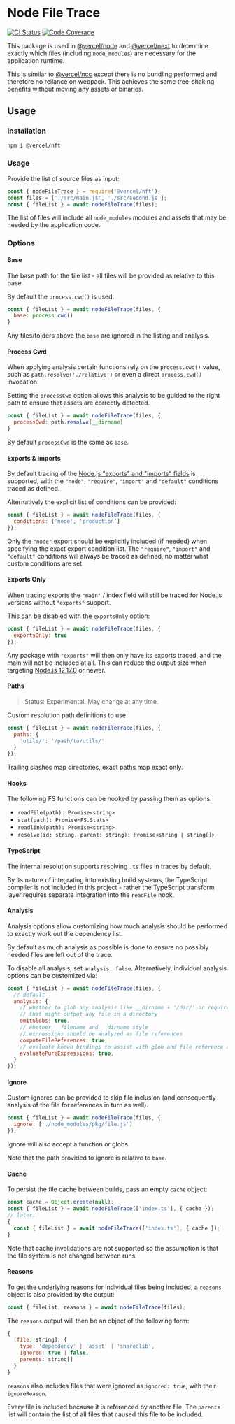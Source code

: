 # Node File Trace

[![CI Status](https://badgen.net/github/checks/vercel/nft?label=CI)](https://github.com/vercel/nft/actions?workflow=CI)
[![Code Coverage](https://badgen.net/codecov/c/github/vercel/nft)](https://codecov.io/gh/vercel/nft)

This package is used in [@vercel/node](https://npmjs.com/package/@vercel/node) and [@vercel/next](https://npmjs.com/package/@vercel/next) to determine exactly which files (including `node_modules`) are necessary for the application runtime.

This is similar to [@vercel/ncc](https://npmjs.com/package/@vercel/ncc) except there is no bundling performed and therefore no reliance on webpack. This achieves the same tree-shaking benefits without moving any assets or binaries.

## Usage

### Installation
```bash
npm i @vercel/nft
```

### Usage

Provide the list of source files as input:

```js
const { nodeFileTrace } = require('@vercel/nft');
const files = ['./src/main.js', './src/second.js'];
const { fileList } = await nodeFileTrace(files);
```

The list of files will include all `node_modules` modules and assets that may be needed by the application code.

### Options

#### Base

The base path for the file list - all files will be provided as relative to this base.

By default the `process.cwd()` is used:

```js
const { fileList } = await nodeFileTrace(files, {
  base: process.cwd()
}
```

Any files/folders above the `base` are ignored in the listing and analysis.

#### Process Cwd

When applying analysis certain functions rely on the `process.cwd()` value, such as `path.resolve('./relative')` or even a direct `process.cwd()`
invocation.

Setting the `processCwd` option allows this analysis to be guided to the right path to ensure that assets are correctly detected.

```js
const { fileList } = await nodeFileTrace(files, {
  processCwd: path.resolve(__dirname)
}
```

By default `processCwd` is the same as `base`.

#### Exports & Imports

By default tracing of the [Node.js "exports" and "imports" fields](https://nodejs.org/dist/latest-v14.x/docs/api/esm.html#esm_package_entry_points) is supported, with the `"node"`, `"require"`, `"import"` and `"default"` conditions traced as defined.

Alternatively the explicit list of conditions can be provided:

```js
const { fileList } = await nodeFileTrace(files, {
  conditions: ['node', 'production']
});
```

Only the `"node"` export should be explicitly included (if needed) when specifying the exact export condition list. The `"require"`, `"import"` and `"default"` conditions will always be traced as defined, no matter what custom conditions are set.

#### Exports Only

When tracing exports the `"main"` / index field will still be traced for Node.js versions without `"exports"` support.

This can be disabled with the `exportsOnly` option:

```js
const { fileList } = await nodeFileTrace(files, {
  exportsOnly: true
});
```

Any package with `"exports"` will then only have its exports traced, and the main will not be included at all. This can reduce the output size when targeting [Node.js 12.17.0](https://github.com/nodejs/node/blob/master/doc/changelogs/CHANGELOG_V12.md#12.17.0) or newer.

#### Paths

> Status: Experimental. May change at any time.

Custom resolution path definitions to use.

```js
const { fileList } = await nodeFileTrace(files, {
  paths: {
    'utils/': '/path/to/utils/'
  }
});
```

Trailing slashes map directories, exact paths map exact only.

#### Hooks

The following FS functions can be hooked by passing them as options:

* `readFile(path): Promise<string>`
* `stat(path): Promise<FS.Stats>`
* `readlink(path): Promise<string>`
* `resolve(id: string, parent: string): Promise<string | string[]>`

#### TypeScript

The internal resolution supports resolving `.ts` files in traces by default.

By its nature of integrating into existing build systems, the TypeScript
compiler is not included in this project - rather the TypeScript transform
layer requires separate integration into the `readFile` hook.

#### Analysis

Analysis options allow customizing how much analysis should be performed to exactly work out the dependency list.

By default as much analysis as possible is done to ensure no possibly needed files are left out of the trace.

To disable all analysis, set `analysis: false`. Alternatively, individual analysis options can be customized via:

```js
const { fileList } = await nodeFileTrace(files, {
  // default
  analysis: {
    // whether to glob any analysis like __dirname + '/dir/' or require('x/' + y)
    // that might output any file in a directory
    emitGlobs: true,
    // whether __filename and __dirname style
    // expressions should be analyzed as file references
    computeFileReferences: true,
    // evaluate known bindings to assist with glob and file reference analysis
    evaluatePureExpressions: true,
  }
});
```

#### Ignore

Custom ignores can be provided to skip file inclusion (and consequently analysis of the file for references in turn as well).

```js
const { fileList } = await nodeFileTrace(files, {
  ignore: ['./node_modules/pkg/file.js']
});
```

Ignore will also accept a function or globs.

Note that the path provided to ignore is relative to `base`.

#### Cache

To persist the file cache between builds, pass an empty `cache` object:

```js
const cache = Object.create(null);
const { fileList } = await nodeFileTrace(['index.ts'], { cache });
// later:
{
  const { fileList } = await nodeFileTrace(['index.ts'], { cache });
}
```

Note that cache invalidations are not supported so the assumption is that the file system is not changed between runs.

#### Reasons

To get the underlying reasons for individual files being included, a `reasons` object is also provided by the output:

```js
const { fileList, reasons } = await nodeFileTrace(files);
```

The `reasons` output will then be an object of the following form:

```js
{
  [file: string]: {
    type: 'dependency' | 'asset' | 'sharedlib',
    ignored: true | false,
    parents: string[]
  }
}
```

`reasons` also includes files that were ignored as `ignored: true`, with their `ignoreReason`.

Every file is included because it is referenced by another file. The `parents` list will contain the list of all files that caused this file to be included.
